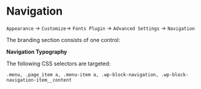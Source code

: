 # Navigation

`Appearance` → `Customize`→ `Fonts Plugin` → `Advanced Settings` → `Navigation`

The branding section consists of one control:

**Navigation Typography**

The following CSS selectors are targeted:

```
.menu, .page_item a, .menu-item a, .wp-block-navigation, .wp-block-navigation-item__content
```
